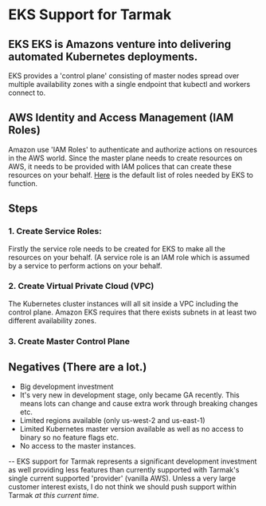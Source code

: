 # EKS Support for Tarmak

## EKS EKS is Amazons venture into delivering automated Kubernetes deployments.
EKS provides a 'control plane' consisting of master nodes spread over multiple
availability zones with a single endpoint that kubectl and workers connect to.

## AWS Identity and Access Management (IAM Roles)
Amazon use 'IAM Roles' to authenticate and authorize actions on resources in the
AWS world. Since the master plane needs to create resources on AWS, it needs to
be provided with IAM polices that can create these resources on your behalf.
[Here](https://docs.aws.amazon.com/eks/latest/userguide/service_IAM_role.html)
is the default list of roles needed by EKS to function.

## Steps
### 1. Create Service Roles:
Firstly the service role needs to be created for EKS to make all the resources
on your behalf. (A service role is an IAM role which is assumed by a service to
perform actions on your behalf.


### 2. Create Virtual Private Cloud (VPC)
The Kubernetes cluster instances will all sit inside a VPC including the control
plane. Amazon EKS requires that there exists subnets in at least two different
availability zones.

### 3. Create Master Control Plane

## Negatives (There are a lot.)
- Big development investment
- It's very new in development stage, only became GA recently. This means lots
  can change and cause extra work through breaking changes etc.
- Limited regions available (only us-west-2 and us-east-1)
- Limited Kubernetes master version available as well as no access to binary so
  no feature flags etc.
- No access to the master instances.

--
EKS support for Tarmak represents a significant development investment as well
providing less features than currently supported with Tarmak's single current
supported 'provider' (vanilla AWS). Unless a very large customer interest
exists, I do not think we should push support within Tarmak _at this current
time_.
